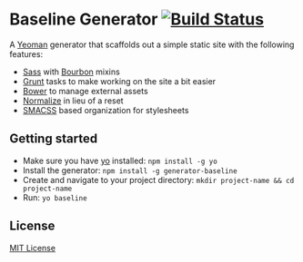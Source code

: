 # Baseline Generator [![Build Status](https://secure.travis-ci.org/bdielman/generator-baseline.png?branch=master)](https://travis-ci.org/bdielman/generator-baseline)

A [Yeoman](http://yeoman.io) generator that scaffolds out a simple static site with the following features:

- [Sass](http://sass-lang.com) with [Bourbon](http://bourbon.io) mixins
- [Grunt](http://gruntjs.com) tasks to make working on the site a bit easier
- [Bower](http://bower.io) to manage external assets
- [Normalize](http://necolas.github.io/normalize.css) in lieu of a reset
- [SMACSS](http://smacss.com) based organization for stylesheets

## Getting started
- Make sure you have [yo](https://github.com/yeoman/yo) installed:
    `npm install -g yo`
- Install the generator: `npm install -g generator-baseline`
- Create and navigate to your project directory: `mkdir project-name && cd project-name`
- Run: `yo baseline`

## License
[MIT License](http://en.wikipedia.org/wiki/MIT_License)
